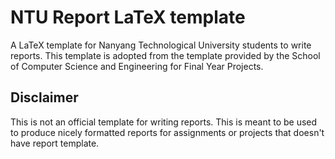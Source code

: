 # NTU Report LaTeX template
A LaTeX template for Nanyang Technological University students to write reports. This template is 
adopted from the template provided by the School of Computer Science and Engineering for Final 
Year Projects.

## Disclaimer
This is not an official template for writing reports. This is meant to be used to produce nicely 
formatted reports for assignments or projects that doesn't have report template.
